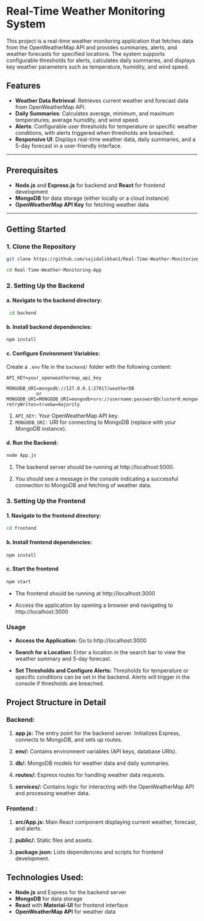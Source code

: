 # Real-Time Weather Monitoring System

This project is a real-time weather monitoring application that fetches data from the OpenWeatherMap API and provides summaries, alerts, and weather forecasts for specified locations. The system supports configurable thresholds for alerts, calculates daily summaries, and displays key weather parameters such as temperature, humidity, and wind speed.

## Features
- **Weather Data Retrieval**: Retrieves current weather and forecast data from OpenWeatherMap API.
- **Daily Summaries**: Calculates average, minimum, and maximum temperatures, average humidity, and wind speed.
- **Alerts**: Configurable user thresholds for temperature or specific weather conditions, with alerts triggered when thresholds are breached.
- **Responsive UI**: Displays real-time weather data, daily summaries, and a 5-day forecast in a user-friendly interface.



---

## Prerequisites

- **Node.js** and **Express.js** for backend and **React** for frontend development
- **MongoDB** for data storage (either locally or a cloud instance)
- **OpenWeatherMap API Key** for fetching weather data

---

## Getting Started

### 1. Clone the Repository

```bash
git clone https://github.com/sajidalikhan1/Real-Time-Weather-Monitoring-App.git

cd Real-Time-Weather-Monitoring-App
```

### 2. Setting Up the Backend

#### a. Navigate to the backend directory:
```bash
 cd backend
 ```

#### b. Install backend dependencies:
```bash
npm install
```

#### c. Configure Environment Variables:
Create a ``.env`` file in the ``backend/`` folder with the following content:
``` Plaintext
API_KEY=your_openweathermap_api_key

MONGODB_URI=mongodb://127.0.0.1:27017/weatherDB
           or
MONGODB_URI=MONGODB_URI=mongodb+srv://username:password@cluster0.mongodb.net/mydatabase?retryWrites=true&w=majority

```

1. ``API_KEY:`` Your OpenWeatherMap API key.
2. ``MONGODB_URI:`` URI for connecting to MongoDB (replace with your MongoDB instance).

#### d. Run the Backend:
```bash
node App.js
```
1. The backend server should be running at http://localhost:5000.

2. You should see a message in the console indicating a successful connection to MongoDB and fetching of weather data.


### 3. Setting Up the Frontend

#### 1. Navigate to the frontend directory:

```bash
cd frontend
```

#### b. Install frontend dependencies:

```bash
npm install
```

#### c. Start the frontend

```bash
npm start
```
* The frontend should be running at http://localhost:3000

* Access the application by opening a browser and navigating to http://localhost:3000


### Usage
*  **Access the Application:**  Go to http://localhost:3000

* **Search for a Location:** Enter a location in the search bar to view the weather summary and 5-day forecast.

* **Set Thresholds and Configure Alerts:**
Thresholds for temperature or specific conditions can be set in the backend. Alerts will trigger in the console if thresholds are breached.



## Project Structure in Detail
### Backend:
1. **app.js:** The entry point for the backend server. Initializes Express, connects to MongoDB, and sets up routes.

2. **env/:** Contains environment variables (API keys, database URIs).

3. **db/:** MongoDB models for weather data and daily summaries.

4. **routes/:** Express routes for handling weather data requests.

5. **services/:** Contains logic for interacting with the OpenWeatherMap API and processing weather data.

### Frontend :

1. **src/App.js:** Main React component displaying current weather, forecast, and alerts.

2. **public/:** Static files and assets.

3. **package.json:** Lists dependencies and scripts for frontend development.




## Technologies Used:

* **Node.js** and Express for the backend server
* **MongoDB** for data storage
* **React** with **Material-UI** for frontend interface
* **OpenWeatherMap API** for weather data
#
